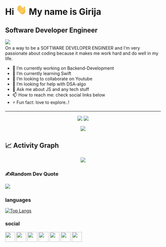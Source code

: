 Hi <img src="https://raw.githubusercontent.com/ABSphreak/ABSphreak/master/gifs/Hi.gif" width="35"> My name is Girija
===========================

Software Developer Engineer
---------------------------
![](https://komarev.com/ghpvc/?username=girija1348328-01&color=brightgreen&style=flat) \
On a way to be a SOFTWARE DEVELOPER ENGINEER and I'm very passionate about coding because it makes me work hard and do well in my life.

- 🔭 I’m currently working on Backend-Development
- 🌱 I’m currently learning Swift
- 👯 I’m looking to collaborate on Youtube
- 🤔 I’m looking for help with DSA-algo
- 💬 Ask me about JS and any tech stuff
- 📫 How to reach me: check social links below
- ⚡ Fun fact: love to explore..!

<hr>
<p align="center">
  <img width="400px" src="https://github-readme-stats.vercel.app/api?username=girija1348328&count_private=true&show_icons=true&theme=material-palenight&hide_border=true&bg_color=1F222E" />
  <img width="400px" src="https://github-readme-streak-stats.herokuapp.com?user=girija1348328&theme=material-palenight&hide_border=true&fire=C77800&ring=7C2AE8&background=1F222E" />
</p>
  <div align="center"> <img src="https://raw.githubusercontent.com/girija1348328/girija1348328/output/github-contribution-grid-snake.svg" /></div>



## 📈 Activity Graph
<p align="center">
	<img src="https://activity-graph.herokuapp.com/graph?username=girija1348328&theme=minimal"/>
</p>

### ✍️Random Dev Quote
![](https://quotes-github-readme.vercel.app/api?type=horizontal&theme=vue)

### languages
[![Top Langs](https://github-readme-stats.vercel.app/api/top-langs/?username=girija1348328&layout=compact)](https://github.com/girija1348328/github-readme-stats)


### social

<p align="left"> <a href="https://www.codepen.io/girija1348328" target="_blank" rel="noreferrer"><img src="https://raw.githubusercontent.com/danielcranney/readme-generator/main/public/icons/socials/codepen.svg" width="32" height="32" /></a> <a href="https://discord.com/users/Girijaaa#2278" target="_blank" rel="noreferrer"><img src="https://raw.githubusercontent.com/danielcranney/readme-generator/main/public/icons/socials/discord.svg" width="32" height="32" /></a> <a href="https://www.facebook.com/girijasankarmohanta.mohanta" target="_blank" rel="noreferrer"><img src="https://raw.githubusercontent.com/danielcranney/readme-generator/main/public/icons/socials/facebook.svg" width="32" height="32" /></a> <a href="https://www.github.com/girija1348328" target="_blank" rel="noreferrer"><img src="https://raw.githubusercontent.com/danielcranney/readme-generator/main/public/icons/socials/github.svg" width="32" height="32" /></a> <a href="https://www.instagram.com/starky_z_/" target="_blank" rel="noreferrer"><img src="https://raw.githubusercontent.com/danielcranney/readme-generator/main/public/icons/socials/instagram.svg" width="32" height="32" /></a> <a href="https://www.linkedin.com/in/girija-sankar-mohanta-5851bb1a0/" target="_blank" rel="noreferrer"><img src="https://raw.githubusercontent.com/danielcranney/readme-generator/main/public/icons/socials/linkedin.svg" width="32" height="32" /></a> <a href="https://www.twitter.com/GirijaS09021329" target="_blank" rel="noreferrer"><img src="https://raw.githubusercontent.com/danielcranney/readme-generator/main/public/icons/socials/twitter.svg" width="32" height="32" /></a></p>
